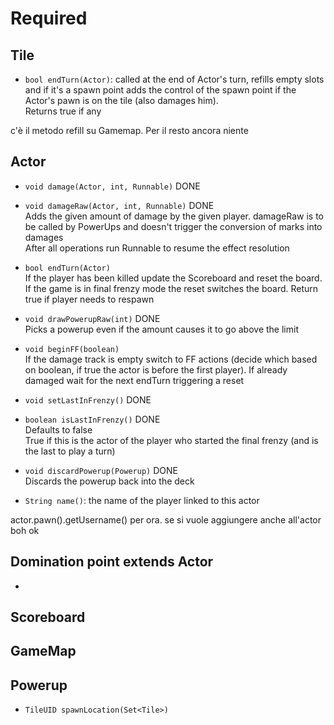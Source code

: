# Required

## Tile
+ `bool endTurn(Actor)`: called at the end of Actor's turn, refills empty slots and if it's a spawn 
point adds the control of the spawn point if the Actor's pawn is on the tile (also damages him).  
Returns true if any 

c'è il metodo refill su Gamemap. Per il resto ancora niente

## Actor
+ `void damage(Actor, int, Runnable)` DONE 

+ `void damageRaw(Actor, int, Runnable)`
DONE  
Adds the given amount of damage by the given player. damageRaw is to be called by PowerUps and 
doesn't trigger the conversion of marks into damages  
After all operations run Runnable to resume the effect resolution
+ `bool endTurn(Actor)`  
If the player has been killed update the Scoreboard and reset the board. If the game is in final 
frenzy mode the reset switches the board. Return true if player needs to respawn
+ `void drawPowerupRaw(int)` DONE  
Picks a powerup even if the amount causes it to go above the limit
+ `void beginFF(boolean)`  
If the damage track is empty switch to FF actions (decide which based on boolean, if true the 
actor is before the first player). If already damaged wait for the next endTurn triggering a reset
+ `void setLastInFrenzy()` DONE
+ `boolean isLastInFrenzy()` DONE  
Defaults to false  
True if this is the actor of the player who started the final frenzy (and is the last to play a 
turn)
+ `void discardPowerup(Powerup)` DONE  
Discards the powerup back into the deck
+ `String name()`: the name of the player linked to this actor

actor.pawn().getUsername() per ora. se si vuole aggiungere anche all'actor boh ok


## Domination point extends Actor
+ 

## Scoreboard

## GameMap

## Powerup
+ `TileUID spawnLocation(Set<Tile>)`  
